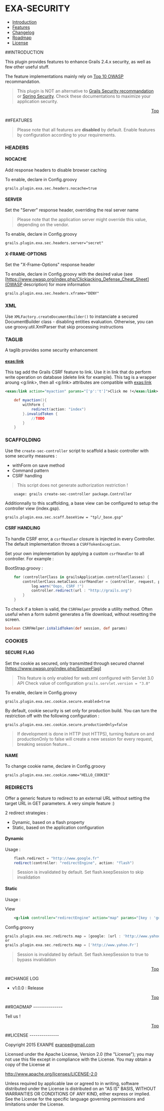 <a name="Top"></a>

# EXA-SECURITY

* [Introduction](#intro)
* [Features](#features)
* [Changelog](#changelog)
* [Roadmap](#roadmap)
* [License](#license)

<a name="intro"></a>
##INTRODUCTION

This plugin provides features to enhance Grails 2.4.x security, as well as few other useful stuff.

The feature implementations mainly rely on [Top 10 OWASP](https://www.owasp.org/index.php/Top_10_2013-Top_10) recommandation.

> This plugin is NOT an alternative to [Grails Security recommandation](http://grails.github.io/grails-doc/2.4.4/guide/security.html) or [Spring Security](https://github.com/grails-plugins/grails-spring-security-core). Check these documentations to maximize your application security.

<p align="right"><a href="#Top">Top</a></p>

<a name="features"></a>
##FEATURES

> Please note that all features are **disabled** by default. Enable features by configuration according to your requirements.

### HEADERS

#### NOCACHE

Add response headers to disable browser caching

To enable, declare in Config.groovy
```
grails.plugin.exa.sec.headers.nocache=true
```

#### SERVER

Set the "Server" response header, overriding the real server name

> Please note that the application server might override this value, depending on the vendor.

To enable, declare in Config.groovy
```
grails.plugin.exa.sec.headers.server="secret"
```

#### X-FRAME-OPTIONS

Set the "X-Frame-Options" response header

To enable, declare in Config.groovy with the desired value (see [https://www.owasp.org/index.php/Clickjacking_Defense_Cheat_Sheet](OWASP description) for more information
```
grails.plugin.exa.sec.headers.xframe="DENY"
```

### XML

Use `XMLFactory.createDocumentBuilder()` to instanciate a secured DocumentBuilder class - disabling entities evaluation.
Otherwise, you can use groovy.util.XmlParser that skip processing instructions

### TAGLIB

A taglib provides some security enhancement

#### <exas:link>

This tag add the Grails CSRF feature to link. Use it in link that do perform write operation on database (delete link for example).
This tag is a wrapper aroung <g:link>, then all <g:link> attributes are compatible with <exas:link>

```xml
<exas:link action="myaction" params="['p':'t']">Click me !</exas:link>
```

```groovy
    def myaction(){
        withForm {
            redirect(action: "index")
        }.invalidToken {
            //TODO
        }
    }
```

### SCAFFOLDING

Use the `create-sec-controller` script to scaffold a basic controller with some security measures :
* withForm on save method
* Command pattern
* CSRF handling

> This script does not generate authorization restriction !

```
    usage: grails create-sec-controller package.Controller
```

Additionnally to this scaffolding, a base view can be configured to setup the controller view (index.gsp).

```
grails.plugin.exa.sec.scaff.baseView = "tpl/_base.gsp"
```

#### CSRF HANDLING

To handle CSRF error, a `csrfHandler` closure is injected in every Controller.
The default implementation throws a `CSRFTokenException`.

Set your own implementation by applying a custom `csrfHandler` to all controller. For example :

BootStrap.groovy :
```groovy
    for (controllerClass in grailsApplication.controllerClasses) {
        controllerClass.metaClass.csrfHandler = {controller, request, params ->
            log.warn("Oops, CSRF !")
            controller.redirect(url : "http://grails.org")
        }
    }
```

To check if a token is valid, the `CSRFHelper` provide a utility method.
Often useful when a form submit generates a file download, without resetting the screen.

```groovy
boolean CSRFHelper.isValidToken(def session, def params)
```

### COOKIES

#### SECURE FLAG
Set the cookie as secured, only transmitted through secured channel [https://www.owasp.org/index.php/SecureFlag]

> This feature is only enabled for web.xml configured with Servlet 3.0 API
> Check value of configuration `grails.servlet.version = "3.0"`

To enable, declare in Config.groovy
```
grails.plugin.exa.sec.cookie.secure.enabled=true
```

By default, cookie security is set only for production build. You can turn the restriction off with the following configuration :
```
grails.plugin.exa.sec.cookie.secure.productionOnly=false
```

> If development is done in HTTP (not HTTPS), turning feature on and productionOnly to false will create a new session for every request, breaking session feature...

#### NAME

To change cookie name, declare in Config.groovy
```
grails.plugin.exa.sec.cookie.name="HELLO_COOKIE"
```

### REDIRECTS

Offer a generic feature to redirect to an external URL without setting the target URL in GET parameters. A very simple feature :)

2 redirect strategies :
* Dynamic, based on a flash property
* Static, based on the application configuration

#### Dynamic

Usage :
```groovy
    flash.redirect = "http://www.google.fr"
    redirect(controller: "redirectEngine", action: "flash")
```

> Session is invalidated by default. Set flash.keepSession to skip invalidation

#### Static

Usage :

View
```xml
    <g:link controller="redirectEngine" action="map" params="[key : 'google']">Failure</g:link>
```

Config.groovy
```groovy
grails.plugin.exa.sec.redirects.map = [google: [url : 'http://www.yahoo.Fr', keepSession : false]]
or
grails.plugin.exa.sec.redirects.map = ['http://www.yahoo.Fr']
```

> Session is invalidated by default. Set flash.keepSession to true to bypass invalidation

<p align="right"><a href="#Top">Top</a></p>
<a name="changelog"></a>
##CHANGE LOG

* v1.0.0 : Release

<p align="right"><a href="#Top">Top</a></p>
<a name="roadmap"></a>
##ROADMAP
---------------

Tell us !

<p align="right"><a href="#Top">Top</a></p>
<a name="License"></a>
##LICENSE
---------------

Copyright 2015 EXANPE <exanpe@gmail.com>

Licensed under the Apache License, Version 2.0 (the "License"); you may not use this file except in compliance with the License. You may obtain a copy of the License at

http://www.apache.org/licenses/LICENSE-2.0

Unless required by applicable law or agreed to in writing, software distributed under the License is distributed on an "AS IS" BASIS, WITHOUT WARRANTIES OR CONDITIONS OF ANY KIND, either express or implied. See the License for the specific language governing permissions and limitations under the License.